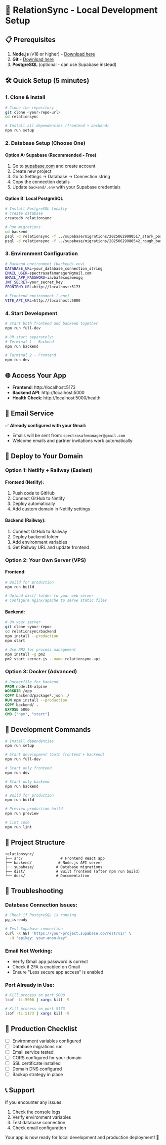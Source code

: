 # 🚀 RelationSync - Local Development Setup

## 📋 Prerequisites

1. **Node.js** (v18 or higher) - [Download here](https://nodejs.org/)
2. **Git** - [Download here](https://git-scm.com/)
3. **PostgreSQL** (optional - can use Supabase instead)

## 🛠 Quick Setup (5 minutes)

### 1. **Clone & Install**
```bash
# Clone the repository
git clone <your-repo-url>
cd relationsync

# Install all dependencies (frontend + backend)
npm run setup
```

### 2. **Database Setup (Choose One)**

#### Option A: Supabase (Recommended - Free)
1. Go to [supabase.com](https://supabase.com) and create account
2. Create new project
3. Go to Settings → Database → Connection string
4. Copy the connection details
5. Update `backend/.env` with your Supabase credentials

#### Option B: Local PostgreSQL
```bash
# Install PostgreSQL locally
# Create database
createdb relationsync

# Run migrations
cd backend
psql -d relationsync -f ../supabase/migrations/20250629080517_stark_portal.sql
psql -d relationsync -f ../supabase/migrations/20250629080542_rough_bar.sql
```

### 3. **Environment Configuration**
```bash
# Backend environment (backend/.env)
DATABASE_URL=your_database_connection_string
EMAIL_USER=spectrasafemanager@gmail.com
EMAIL_APP_PASSWORD=iavbafexoqaweugq
JWT_SECRET=your_secret_key
FRONTEND_URL=http://localhost:5173

# Frontend environment (.env)
VITE_API_URL=http://localhost:5000
```

### 4. **Start Development**
```bash
# Start both frontend and backend together
npm run full-dev

# OR start separately:
# Terminal 1 - Backend
npm run backend

# Terminal 2 - Frontend  
npm run dev
```

## 🌐 Access Your App

- **Frontend**: http://localhost:5173
- **Backend API**: http://localhost:5000
- **Health Check**: http://localhost:5000/health

## 📧 Email Service

✅ **Already configured with your Gmail:**
- Emails will be sent from: `spectrasafemanager@gmail.com`
- Welcome emails and partner invitations work automatically

## 🚀 Deploy to Your Domain

### Option 1: Netlify + Railway (Easiest)

#### Frontend (Netlify):
1. Push code to GitHub
2. Connect GitHub to Netlify
3. Deploy automatically
4. Add custom domain in Netlify settings

#### Backend (Railway):
1. Connect GitHub to Railway
2. Deploy backend folder
3. Add environment variables
4. Get Railway URL and update frontend

### Option 2: Your Own Server (VPS)

#### Frontend:
```bash
# Build for production
npm run build

# Upload dist/ folder to your web server
# Configure nginx/apache to serve static files
```

#### Backend:
```bash
# On your server
git clone <your-repo>
cd relationsync/backend
npm install --production
npm start

# Use PM2 for process management
npm install -g pm2
pm2 start server.js --name relationsync-api
```

### Option 3: Docker (Advanced)

```dockerfile
# Dockerfile for backend
FROM node:18-alpine
WORKDIR /app
COPY backend/package*.json ./
RUN npm install --production
COPY backend/ .
EXPOSE 5000
CMD ["npm", "start"]
```

## 🔧 Development Commands

```bash
# Install dependencies
npm run setup

# Start development (both frontend + backend)
npm run full-dev

# Start only frontend
npm run dev

# Start only backend
npm run backend

# Build for production
npm run build

# Preview production build
npm run preview

# Lint code
npm run lint
```

## 📁 Project Structure

```
relationsync/
├── src/                 # Frontend React app
├── backend/            # Node.js API server
├── supabase/          # Database migrations
├── dist/              # Built frontend (after npm run build)
└── docs/              # Documentation
```

## 🐛 Troubleshooting

### Database Connection Issues:
```bash
# Check if PostgreSQL is running
pg_isready

# Test Supabase connection
curl -X GET 'https://your-project.supabase.co/rest/v1/' \
  -H "apikey: your-anon-key"
```

### Email Not Working:
- Verify Gmail app password is correct
- Check if 2FA is enabled on Gmail
- Ensure "Less secure app access" is enabled

### Port Already in Use:
```bash
# Kill process on port 5000
lsof -ti:5000 | xargs kill -9

# Kill process on port 5173
lsof -ti:5173 | xargs kill -9
```

## 🎯 Production Checklist

- [ ] Environment variables configured
- [ ] Database migrations run
- [ ] Email service tested
- [ ] CORS configured for your domain
- [ ] SSL certificate installed
- [ ] Domain DNS configured
- [ ] Backup strategy in place

## 📞 Support

If you encounter any issues:
1. Check the console logs
2. Verify environment variables
3. Test database connection
4. Check email configuration

Your app is now ready for local development and production deployment! 🎉